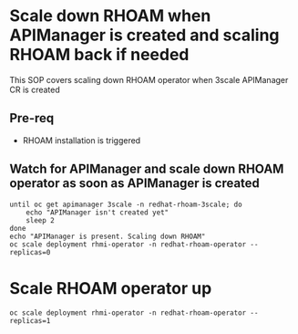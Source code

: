 # Scale down RHOAM when APIManager is created and scaling RHOAM back if needed

This SOP covers scaling down RHOAM operator when 3scale APIManager CR is created

## Pre-req
- RHOAM installation is triggered

## Watch for APIManager and scale down RHOAM operator as soon as APIManager is created

```
until oc get apimanager 3scale -n redhat-rhoam-3scale; do 
    echo "APIManager isn't created yet" 
    sleep 2 
done
echo "APIManager is present. Scaling down RHOAM"
oc scale deployment rhmi-operator -n redhat-rhoam-operator --replicas=0
```
# Scale RHOAM operator up
```
oc scale deployment rhmi-operator -n redhat-rhoam-operator --replicas=1
```